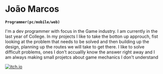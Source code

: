 # João Marcos

**`Programmer(pc/mobile/web)`**

I'm a dev programmer with focus in the Game industry. I am currently in the last year of College. In my projects I like to take the botton up approuch, 
fist looking at the problem that needs to be solved and then building up the design, planning up the routes we will take to get there.
I like to solve difficult problems, ones I don't accuallly know the answer right away and I am always making small projetcs about game mechanics I don't understand



<p aling='left'>
<a href = "https://joao-marcos-bastos.itch.io/">
<img alt = "itch.io" src="https://img.shields.io/badge/Itch__io"/>
</a>
</p>
